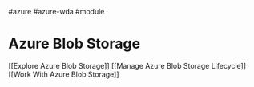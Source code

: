  #azure #azure-wda #module 

# Azure Blob Storage
[[Explore Azure Blob Storage]]
[[Manage Azure Blob Storage Lifecycle]]
[[Work With Azure Blob Storage]]